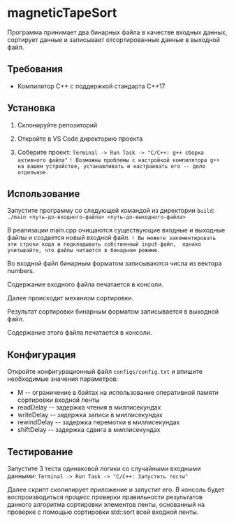 # magneticTapeSort
Программа принимает два бинарных файла в качестве входных данных, сортирует данные и записывает отсортированные данные в выходной файл.

## Требования
- Компилятор C++ с поддержкой стандарта C++17  

## Установка

1. Склонируйте репозиторий 

2. Откройте в VS Code директорию проекта

3. Соберите проект:
   `Terminal -> Run Task -> "C/C++: g++ сборка активного файла"`
   `! Возможны проблемы с настройкой компилятора g++ на вашем устройстве, устанавливать и настраивать его -- дело отдельное.`  

## Использование

   Запустите программу со следующей командой из директории `build`:  
   `./main <путь-до-входного-файла> <путь-до-выходного-файла>`

   В реализации main.cpp очищаются существующие входные и выходные файлы и создается новый входной файл.
   `! Вы можете закоментировать эти строки кода и подкладывать собственный input-файл, 
   однако учитывайте, что файлы читаются в бинарном режиме.`

   Во входной файл бинарным форматом записываются числа из вектора numbers.

   Содержание входного файла печатается в консоли.

   Далее происходит механизм сортировки.

   Результат сортировки бинарным форматом записывается в выходной файл.

   Содержание этого файла печатается в консоли.  


## Конфигурация
   Откройте конфигурационный файл `configs/config.txt` и впишите необходимые значения параметров:
   - M -- ограничение в байтах на использование оперативной памяти сортировки входной ленты
   - readDelay -- задержка чтения в миллисекундах
   - writeDelay -- задержка записи в миллисекундах
   - rewindDelay -- задержка перемотки в миллисекундах
   - shiftDelay -- задержка сдвига в миллисекундах  

## Тестирование

Запустите 3 теста одинаковой логики со случайными входными данными:
   `Terminal -> Run Task -> "С/C++: Запустить тесты"`

   Далее скрипт скопилирует приложение и запустит его.
   В консоль будет воспроизводиться процесс проверки правильности результатов данного алгоритма сортировки элементов ленты, основанный на проверке с помощью сортировки std::sort всей входной ленты. 

